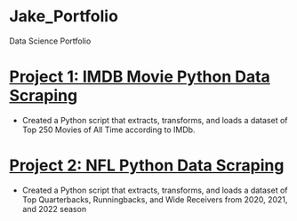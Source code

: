 # Jake_Portfolio
Data Science Portfolio
# [Project 1: IMDB Movie Python Data Scraping](https://github.com/JacobLender/IMDb-Movie-Dataset) 
* Created a Python script that extracts, transforms, and loads a dataset of Top 250 Movies of All Time according to IMDb.

# [Project 2: NFL Python Data Scraping](https://github.com/JacobLender/FantasyFootball) 
* Created a Python script that extracts, transforms, and loads a dataset of Top Quarterbacks, Runningbacks, and Wide Receivers from 2020, 2021, and 2022 season


